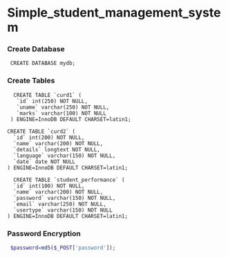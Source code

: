 # Simple_student_management_system

### Create Database
```mysql
 CREATE DATABASE mydb;
```
### Create Tables
```mysql
  CREATE TABLE `curd1` (
   `id` int(250) NOT NULL,
   `uname` varchar(250) NOT NULL,
   `marks` varchar(100) NOT NULL
 ) ENGINE=InnoDB DEFAULT CHARSET=latin1;
```
```mysql
CREATE TABLE `curd2` (
  `id` int(200) NOT NULL,
  `name` varchar(200) NOT NULL,
  `details` longtext NOT NULL,
  `language` varchar(150) NOT NULL,
  `date` date NOT NULL
) ENGINE=InnoDB DEFAULT CHARSET=latin1;
```
```mysql
  CREATE TABLE `student_performance` (
  `id` int(100) NOT NULL,
  `name` varchar(200) NOT NULL,
  `password` varchar(150) NOT NULL,
  `email` varchar(250) NOT NULL,
  `usertype` varchar(150) NOT NULL
) ENGINE=InnoDB DEFAULT CHARSET=latin1;
```
### Password Encryption
```php
 $password=md5($_POST['password']);
```
